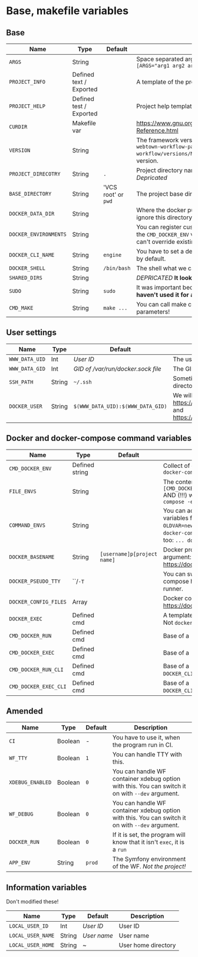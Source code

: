 Base, makefile variables
========================

## Base

| Name | Type | Default | Description |
| ---- | ---- | ------- | ----------- |
| `ARGS` | String |  | Space separated args from command: `wf [command] [ARGS="arg1 arg2 arg3"]` |
| `PROJECT_INFO` | Defined text / Exported |  | A template of the project info, for the `wf info` command |
| `PROJECT_HELP` | Defined test / Exported |  | Project help template |
| `CURDIR` | Makefile var |  | https://www.gnu.org/software/make/manual/html_node/Quick-Reference.html |
| `VERSION` | String |  | The framework version what we are currently using. See `webtown-workflow-package/opt/webtown-workflow/versions/Makefile.X.X.X` files, where `X.X.X` is the version. |
| `PROJECT_DIRECOTRY` | String | `.` | Project directory name, if the project is a subdirectory. *Depricated* |
| `BASE_DIRECTORY` | String | 'VCS root' or `pwd` | The project base directory, where we try to find eg `.wf.yml` file |
| `DOCKER_DATA_DIR` | String |  | Where the docker put the data files, eg mysql files. You should ignore this directory from jor VCS. |
| `DOCKER_ENVIRONMENTS` | String |  | You can register custom environment variables to begining of the `CMD_DOCKER_ENV` variable. You can define new variables, you can't override existing with this. |
| `DOCKER_CLI_NAME` | String | `engine` | You have to set a default **cli** container. The program will use it by default. |
| `DOCKER_SHELL` | String | `/bin/bash` | The shell what we call eg `enter` command |
| `SHARED_DIRS` | String |  | *DEPRICATED* **It looks like we haven't used it for a while** |
| `SUDO` | String | `sudo` | It was important because of Gitlab CI runner. **It looks like we haven't used it for a while** |
| `CMD_MAKE` | String | `make ...` | You can call make commands with this. It contains the main parameters! |

## User settings

| Name | Type | Default | Description |
| ---- | ---- | ------- | ----------- |
| `WWW_DATA_UID` | Int | *User ID* | The user ID what the program needs to use. |
| `WWW_DATA_GID` | Int | *GID of /var/run/docker.sock file* | The GID what the program needs to use. |
| `SSH_PATH` | String | `~/.ssh` | Sometimes we need the path of user SSH directory. Eg: deploying |
| `DOCKER_USER` | String | `$(WWW_DATA_UID):$(WWW_DATA_GID)` | We will set it by the `--user` argument: https://docs.docker.com/compose/reference/exec/ and https://docs.docker.com/compose/reference/run/ |

## Docker and docker-compose command variables

| Name | Type | Default | Description |
| ---- | ---- | ------- | ----------- |
| `CMD_DOCKER_ENV` | Defined string |  | Collect of environment variables: `[CMD_DOCKER_ENV] ... docker-compose ...` |
| `FILE_ENVS` | String |  | The content of the `WF_ENV_FILE_NAME` / `.wf.env` file: `[CMD_DOCKER_ENV] [FILE_ENVS] ... docker-compose ...` AND (!!!) we get it to the container too: `... docker-compose -e [FILE_ENVS] ...` |
| `COMMAND_ENVS` | String |  | You can add new or change/override existing env variables from command line: `wf -e NEWVAR=12 -e OLDVAR=newvalue` Using: `... [COMMAND_ENVS] ... docker-compose ...` AND (!!!) we get it to the container too: `... docker-compose -e [COMMAND_ENVS] ...` |
| `DOCKER_BASENAME` | String | `[username]p[project name]` | Docker project name, see the `-p, --project-name` argument: https://docs.docker.com/compose/reference/overview/ |
| `DOCKER_PSEUDO_TTY` | ``/`-T` |  | You can switch the TTY off. By default docker-compose has switched on TTY. It should be eg at gitlab runner. |
| `DOCKER_CONFIG_FILES` | Array |  | Docker compose file list, see `-f, --file` argument: https://docs.docker.com/compose/reference/overview/ |
| `DOCKER_EXEC` | Defined cmd |  | A template command for executing: `docker exec ...` Not `docker-compose`! |
| `CMD_DOCKER_RUN` | Defined cmd |  | Base of a `... docker-compose run --rm ...` command |
| `CMD_DOCKER_EXEC` | Defined cmd |  | Base of a `... docker-compose exec ...` command |
| `CMD_DOCKER_RUN_CLI` | Defined cmd |  | Base of a `... docker-compose exec ...` command in `DOCKER_CLI_NAME` container |
| `CMD_DOCKER_EXEC_CLI` | Defined cmd |  | Base of a `... docker-compose exec ...` command in `DOCKER_CLI_NAME` container |

## Amended

| Name | Type | Default | Description |
| ---- | ---- | ------- | ----------- |
| `CI` | Boolean | - | You have to use it, when the program run in CI. |
| `WF_TTY` | Boolean | `1` | You can handle TTY with this. |
| `XDEBUG_ENABLED` | Boolean | `0` | You can handle WF container xdebug option with this. You can switch it on with `--dev` argument. |
| `WF_DEBUG` | Boolean | `0` | You can handle WF container xdebug option with this. You can switch it on with `--dev` argument. |
| `DOCKER_RUN`  | Boolean | `0` | If it is set, the program will know that it isn't `exec`, it is a `run` |
| `APP_ENV`  | String | `prod` | The Symfony environment of the WF. *Not the project!* |

## Information variables

Don't modified these!

| Name | Type | Default | Description |
| ---- | ---- | ------- | ----------- |
| `LOCAL_USER_ID` | Int | *User ID* | User ID |
| `LOCAL_USER_NAME` | String | *User name* | User name |
| `LOCAL_USER_HOME` | String | *~* | User home directory |
